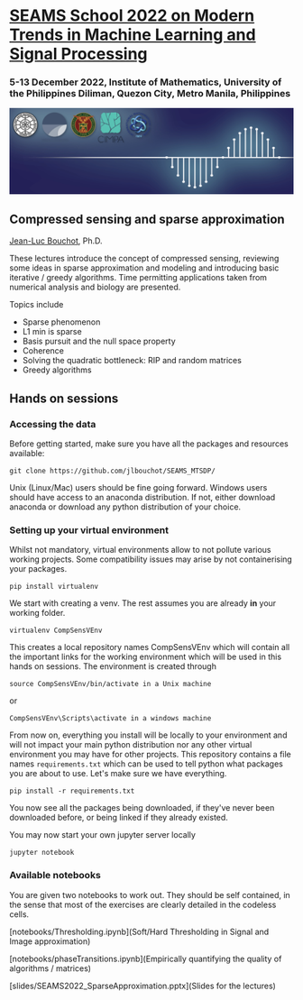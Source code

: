 # [SEAMS School 2022 on Modern Trends in Machine Learning and Signal Processing](https://math.upd.edu.ph/seamsschoolmanila2022)
### 5-13 December 2022, Institute of Mathematics, University of the Philippines Diliman, Quezon City, Metro Manila, Philippines

![school banner](mtsdp.jpg)

## Compressed sensing and sparse approximation 
[Jean-Luc Bouchot](jlbouchot.github.io), Ph.D.

These lectures introduce the concept of compressed sensing, reviewing some ideas in sparse approximation and modeling and introducing basic iterative / greedy algorithms. 
Time permitting applications taken from numerical analysis and biology are presented. 

Topics include 
* Sparse phenomenon 
* L1 min is sparse
* Basis pursuit and the null space property 
* Coherence 
* Solving the quadratic bottleneck: RIP and random matrices 
* Greedy algorithms 

## Hands on sessions

### Accessing the data

Before getting started, make sure you have all the packages and resources available: 

    git clone https://github.com/jlbouchot/SEAMS_MTSDP/

Unix (Linux/Mac) users should be fine going forward. 
Windows users should have access to an anaconda distribution. If not, either download anaconda or download any python distribution of your choice. 

### Setting up your virtual environment

Whilst not mandatory, virtual environments allow to not pollute various working projects. 
Some compatibility issues may arise by not containerising your packages. 

    pip install virtualenv

We start with creating a venv. The rest assumes you are already **in** your working folder. 


    virtualenv CompSensVEnv 

This creates a local repository names CompSensVEnv which will contain all the important links for the working environment which will be used in this hands on sessions. 
The environment is created through 

    source CompSensVEnv/bin/activate in a Unix machine

or 

    CompSensVEnv\Scripts\activate in a windows machine

From now on, everything you install will be locally to your environment and will not impact your main python distribution nor any other virtual environment you may have for other projects. 
This repository contains a file names `requirements.txt` which can be used to tell python what packages you are about to use. 
Let's make sure we have everything. 

    pip install -r requirements.txt

You now see all the packages being downloaded, if they've never been downloaded before, or being linked if they already existed. 

You may now start your own jupyter server locally 

    jupyter notebook

### Available notebooks

You are given two notebooks to work out. They should be self contained, in the sense that most of the exercises are clearly detailed in the codeless cells.

[notebooks/Thresholding.ipynb](Soft/Hard Thresholding in Signal and Image approximation)

[notebooks/phaseTransitions.ipynb](Empirically quantifying the quality of algorithms / matrices)

[slides/SEAMS2022_SparseApproximation.pptx](Slides for the lectures)